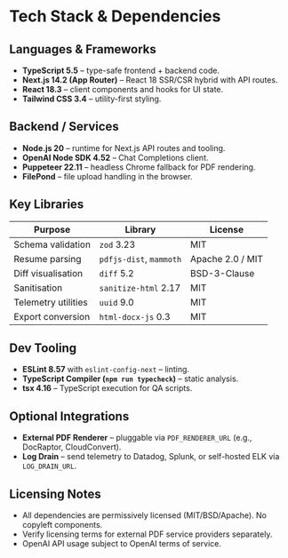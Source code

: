 # Tech Stack & Dependencies

## Languages & Frameworks

- **TypeScript 5.5** – type-safe frontend + backend code.
- **Next.js 14.2 (App Router)** – React 18 SSR/CSR hybrid with API routes.
- **React 18.3** – client components and hooks for UI state.
- **Tailwind CSS 3.4** – utility-first styling.

## Backend / Services

- **Node.js 20** – runtime for Next.js API routes and tooling.
- **OpenAI Node SDK 4.52** – Chat Completions client.
- **Puppeteer 22.11** – headless Chrome fallback for PDF rendering.
- **FilePond** – file upload handling in the browser.

## Key Libraries

| Purpose | Library | License |
|---------|---------|---------|
| Schema validation | `zod` 3.23 | MIT |
| Resume parsing | `pdfjs-dist`, `mammoth` | Apache 2.0 / MIT |
| Diff visualisation | `diff` 5.2 | BSD-3-Clause |
| Sanitisation | `sanitize-html` 2.17 | MIT |
| Telemetry utilities | `uuid` 9.0 | MIT |
| Export conversion | `html-docx-js` 0.3 | MIT |

## Dev Tooling

- **ESLint 8.57** with `eslint-config-next` – linting.
- **TypeScript Compiler (`npm run typecheck`)** – static analysis.
- **tsx 4.16** – TypeScript execution for QA scripts.

## Optional Integrations

- **External PDF Renderer** – pluggable via `PDF_RENDERER_URL` (e.g., DocRaptor, CloudConvert).
- **Log Drain** – send telemetry to Datadog, Splunk, or self-hosted ELK via `LOG_DRAIN_URL`.

## Licensing Notes

- All dependencies are permissively licensed (MIT/BSD/Apache). No copyleft components.
- Verify licensing terms for external PDF service providers separately.
- OpenAI API usage subject to OpenAI terms of service.

